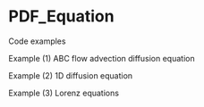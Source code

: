 # PDF_Equation
Code examples

Example (1) ABC flow advection diffusion equation 

Example (2) 1D diffusion equation

Example (3) Lorenz equations
